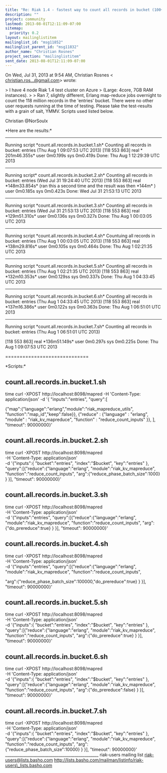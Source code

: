 ```yaml
---
title: "Re: Riak 1.4 - fastest way to count all records in bucket (100+	millions)"
description: ""
project: community
lastmod: 2013-08-01T12:11:09-07:00
sitemap:
  priority: 0.2
layout: mailinglistitem
mailinglist_id: "msg11852"
mailinglist_parent_id: "msg11832"
author_name: "Christian Rosnes"
project_section: "mailinglistitem"
sent_date: 2013-08-01T12:11:09-07:00
---
```



On Wed, Jul 31, 2013 at 9:54 AM, Christian Rosnes &lt;
christian.ros...@gmail.com&gt; wrote:


&gt; I have 4 node Riak 1.4 test cluster on Azure
&gt; (Large: 4core, 7GB RAM instances).
&gt;
&gt;
Ran 7, slightly different, Erlang map-reduce jobs overnight to count the
118 million
records in the 'entries' bucket. There were no other user requests running
at the time of testing. Please take the test-results with a grain of salt,
YMMV.
Scripts used listed below.

Christian
@NorSoulx

\*Here are the results:\*

----
Running script \*count.all.records.in.bucket.1.sh\*
Counting all records in bucket: entries (Thu Aug 1 09:07:53 UTC 2013)
[118 553 863]
real \* 201m46.355s\*
user 0m0.199s
sys 0m0.419s
Done: Thu Aug 1 12:29:39 UTC 2013

----
Running script\* count.all.records.in.bucket.2.sh\*
Counting all records in bucket: entries (Wed Jul 31 19:24:40 UTC 2013)
[118 553 863]
real \*148m33.854s\* (ran this a second time and the result was then \*144m\*
)
user 0m0.185s
sys 0m0.423s
Done: Wed Jul 31 21:53:13 UTC 2013

----
Running script \*count.all.records.in.bucket.3.sh\*
Counting all records in bucket: entries (Wed Jul 31 21:53:13 UTC 2013)
[118 553 863]
real \*129m51.310s\*
user 0m0.136s
sys 0m0.327s
Done: Thu Aug 1 00:03:05 UTC 2013

----
Running script \*count.all.records.in.bucket.4.sh\*
Countuing all records in bucket: entries (Thu Aug 1 00:03:05 UTC 2013)
[118 553 863]
real \*138m29.816s\*
user 0m0.105s
sys 0m0.464s
Done: Thu Aug 1 02:21:35 UTC 2013

----
Running script \*count.all.records.in.bucket.5.sh\*
Counting all records in bucket: entries (Thu Aug 1 02:21:35 UTC 2013)
[118 553 863]
real \*132m10.353s\*
user 0m0.129ss
sys 0m0.337s
Done: Thu Aug 1 04:33:45 UTC 2013

----
Running script \*count.all.records.in.bucket.6.sh\*
Counting all records in bucket: entries (Thu Aug 1 04:33:45 UTC 2013)
[118 553 863]
real \*137m16.386s\*
user 0m0.122s
sys 0m0.363s
Done: Thu Aug 1 06:51:01 UTC 2013

----
Running script \*count.all.records.in.bucket.7.sh\*
Counting all records in bucket: entries (Thu Aug 1 06:51:01 UTC 2013)

[118 553 863]
real \*136m51.149s\*
user 0m0.297s
sys 0m0.225s
Done: Thu Aug 1 09:07:53 UTC 2013

=============================

\*Scripts:\*

count.all.records.in.bucket.1.sh
--------------------------------
time curl -XPOST http://localhost:8098/mapred -H 'Content-Type:
application/json' -d '{
 "inputs":"entries",
 "query":[

{"map":{"language":"erlang","module":"riak\_mapreduce\_utils",
"function":"map\_id","keep":false}},
 {"reduce" : {"language" : "erlang", "module" :
"riak\_kv\_mapreduce", "function" : "reduce\_count\_inputs" }},
 ],
 "timeout": 90000000}'


count.all.records.in.bucket.2.sh
--------------------------------
time curl -XPOST http://localhost:8098/mapred \
 -H 'Content-Type: application/json' \
 -d '{"inputs":{
 "bucket":"entries",
 "index":"$bucket",
 "key":"entries"
 },
 "query":[{"reduce":{"language":"erlang",
 "module":"riak\_kv\_mapreduce",
 "function":"reduce\_count\_inputs",
 "arg":{"reduce\_phase\_batch\_size":1000}
 }
 }],
 "timeout": 90000000}'


count.all.records.in.bucket.3.sh
--------------------------------
time curl -XPOST http://localhost:8098/mapred \
 -H 'Content-Type: application/json' \
 -d '{"inputs":"entries",
 "query":[{"reduce":{"language":"erlang",
 "module":"riak\_kv\_mapreduce",
 "function":"reduce\_count\_inputs",
 "arg":{"do\_prereduce":true}
 }
 }],
 "timeout": 90000000}'


count.all.records.in.bucket.4.sh
--------------------------------
time curl -XPOST http://localhost:8098/mapred \
 -H 'Content-Type: application/json' \
 -d '{"inputs":"entries",
 "query":[{"reduce":{"language":"erlang",
 "module":"riak\_kv\_mapreduce",
 "function":"reduce\_count\_inputs",

"arg":{"reduce\_phase\_batch\_size":100000,"do\_prereduce":true}
 }
 }],
 "timeout": 90000000}'


count.all.records.in.bucket.5.sh
--------------------------------
time curl -XPOST http://localhost:8098/mapred \
 -H 'Content-Type: application/json' \
 -d '{"inputs":{
 "bucket":"entries",
 "index":"$bucket",
 "key":"entries"
 },
 "query":[{"reduce":{"language":"erlang",
 "module":"riak\_kv\_mapreduce",
 "function":"reduce\_count\_inputs",
 "arg":{"do\_prereduce":true}
 }
 }],
 "timeout": 90000000}'

count.all.records.in.bucket.6.sh
--------------------------------
time curl -XPOST http://localhost:8098/mapred \
 -H 'Content-Type: application/json' \
 -d '{"inputs":{
 "bucket":"entries",
 "index":"$bucket",
 "key":"entries"
 },
 "query":[{"reduce":{"language":"erlang",
 "module":"riak\_kv\_mapreduce",
 "function":"reduce\_count\_inputs",
 "arg":{"do\_prereduce":false}
 }
 }],
 "timeout": 90000000}'


count.all.records.in.bucket.7.sh
--------------------------------
time curl -XPOST http://localhost:8098/mapred \
 -H 'Content-Type: application/json' \
 -d '{"inputs":{
 "bucket":"entries",
 "index":"$bucket",
 "key":"entries"
 },
 "query":[{"reduce":{"language":"erlang",
 "module":"riak\_kv\_mapreduce",
 "function":"reduce\_count\_inputs",
 "arg":{"reduce\_phase\_batch\_size":10000}
 }
 }],
 "timeout": 90000000}'
\_\_\_\_\_\_\_\_\_\_\_\_\_\_\_\_\_\_\_\_\_\_\_\_\_\_\_\_\_\_\_\_\_\_\_\_\_\_\_\_\_\_\_\_\_\_\_
riak-users mailing list
riak-users@lists.basho.com
http://lists.basho.com/mailman/listinfo/riak-users\_lists.basho.com

